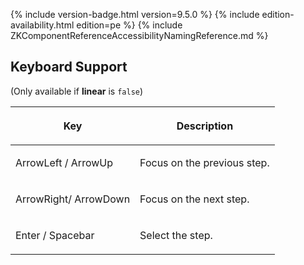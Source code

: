  {% include
version-badge.html version=9.5.0 %} {% include edition-availability.html edition=pe %} {% include
ZKComponentReferenceAccessibilityNamingReference.md %}

## Keyboard Support

(Only available if <b>linear</b> is `false`)

<table>
<thead>
<tr class="header">
<th><center>
<p>Key</p>
</center></th>
<th><center>
<p>Description</p>
</center></th>
</tr>
</thead>
<tbody>
<tr class="odd">
<td><p>ArrowLeft / ArrowUp</p></td>
<td><p>Focus on the previous step.</p></td>
</tr>
<tr class="even">
<td><p>ArrowRight/ ArrowDown</p></td>
<td><p>Focus on the next step.</p></td>
</tr>
<tr class="odd">
<td><p>Enter / Spacebar</p></td>
<td><p>Select the step.</p></td>
</tr>
</tbody>
</table>
